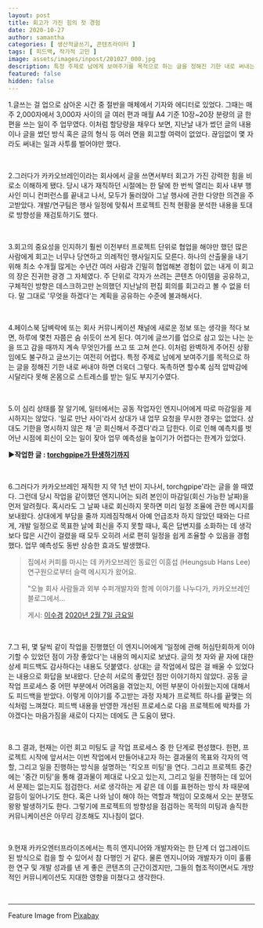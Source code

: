 ```yaml
---
layout: post
title: 회고가 가진 힘의 첫 경험
date: 2020-10-27
author: samantha
categories: [ 생산적글쓰기, 콘텐츠라이터 ]
tags: [ 피드백, 작가적 고민 ]
image: assets/images/inpost/201027_000.jpg
description: 특정 주제로 남에게 보여주기를 목적으로 하는 글을 정해진 기한 내로 써내는 일이 어렵다는 걸 누구보다 잘 알기에 '독촉'은 사절한다. 하지만 '마감일'을 명시하지 않으니 업무 가시성을 확보하는 데 한계가 있었다. 그러다가 마감일을 먼저 공유해주는 작업자를 만났다. 서로 상황에 맞춰 일정을 조율하는 일이 편해지자 글쓰기 나머지 업무는 "식은 죽 먹기"였다.
featured: false
hidden: false
---
```


1.글쓰는 걸 업으로 삼아온 시간 중 절반을 매체에서 기자와 에디터로 있었다. 그때는 매주 2,000자에서 3,000자 사이의 글 여러 편과 매월 A4 기준 10장~20장 분량의 글 한 편을 쓰는 일이 주 업무였다. 이처럼 할당량을 채우다 보면, 지난날 내가 썼던 글의 내용이나 글을 썼던 방식 혹은 글의 형식 등 여러 면을 회고할 여력이 없었다. 끊임없이 몇 자라도 써내는 일과 사투를 벌어야만 했다.

<br/>

2.그러다가 카카오브레인이라는 회사에서 글을 쓰면서부터 회고가 가진 강력한 힘을 비로소 이해하게 됐다. 당시 내가 재직하던 시절에는 한 달에 한 번씩 열리는 회사 내부 행사인 미니 컨퍼런스를 끝내고 나서, 모두가 둘러앉아 그날 행사에 관한 다양한 의견을 주고받았다. 개발/연구팀은 행사 일정에 맞춰서 프로젝트 진척 현황을 분석한 내용을 토대로 방향성을 재검토하기도 했다.

<br/>

3.회고의 중요성을 인지하기 훨씬 이전부터 프로젝트 단위로 협업을 해야만 했던 많은 사람에게 회고는 너무나 당연하고 의례적인 행사일지도 모른다. 하나의 산출물을 내기 위해 최소 수개월 많게는 수년간 여러 사람과 긴밀히 협업해본 경험이 없는 내게 이 회고의 장은 진귀한 광경 그 자체였다. 주 단위로 각자가 쓰려는 콘텐츠 아이템을 공유하고, 구체적인 방향은 데스크하고만 논의했던 지난날의 편집 회의를 회고라고 볼 수 없을 터다. 말 그대로 '무엇을 하겠다'는 계획을 공유하는 수준에 불과해서다.

<br/>

4.페이스북 담벼락에 또는 회사 커뮤니케이션 채널에 새로운 정보 또는 생각을 적다 보면, 하루에 몇천 자쯤은 숨 쉬듯이 쓰게 된다. 여기에 글쓰기를 업으로 삼고 있는 나는 눈을 뜨고 감을 때까지 계속 무엇인가를 쓰고 또 고쳐 쓴다. 이처럼 완벽하게 주어진 상황임에도 불구하고 글쓰기는 여전히 어렵다. 특정 주제로 남에게 보여주기를 목적으로 하는 글을 정해진 기한 내로 써내야 하면 더욱더 그렇다. 독촉하면 할수록 심적 압박감에 시달리다 못해 온몸으로 스트레스를 받는 일도 부지기수였다.

<br/>

5.이 심리 상태를 잘 알기에, 일터에서는 공동 작업자인 엔지니어에게 따로 마감일을 제시하지는 않았다. '일로 만난 사이'라서 상대가 내 업무 요청을 무시한 경우는 없었다. 상대도 기한을 명시하지 않은 채 '곧 회신해서 주겠다'라고 답한다. 이로 인해 예측치를 벗어난 시점에 회신이 오는 일이 잦아 업무 예측성을 높이기가 어렵다는 한계가 있었다.

**▶︎작업한 글 : [torchgpipe가 탄생하기까지](https://www.kakaobrain.com/blog/66)**

<br/>

6.그러다가 카카오브레인 재직한 지 약 1년 반이 지나서, torchgpipe'라는 글을 쓸 때였다. 그런데 당시 작업을 같이했던 엔지니어는 되려 본인이 마감일(회신 가능한 날짜)을 먼저 알려줬다. 혹시라도 그 날짜 내로 회신하지 못하면 미리 일정 조율에 관한 메시지를 보내왔다. 상대에게 부담을 줄까 지레짐작해서 아예 언급조차 하지 않았던 때와는 다르게, 개발 일정으로 목표한 날에 회신을 주지 못할 때나, 혹은 답변지를 소화하는 데 생각보다 많은 시간이 걸렸을 때 모두 오히려 서로 편히 일정을 쉽게 조율할 수 있음을 경험했다. 업무 예측성도 동반 상승한 효과도 발생했다.

<div class="fb-post" data-href="https://www.facebook.com/samantha.writer89/posts/2853124248078624" data-width="500" data-show-text="true"><blockquote cite="https://www.facebook.com/samantha.writer89/posts/2853124248078624" class="fb-xfbml-parse-ignore"><p>집에서 커피를 마시는 데 카카오브레인 동료인 이흥섭 (Heungsub Hans Lee) 연구원으로부터 슬랙 메시지가 왔어요.

&quot;오늘 회사 사람들과 외부 수퍼개발자와 함께 이야기를 나누다가, 카카오브레인 블로그에서...</p>게시: <a href="https://www.facebook.com/samantha.writer89">이수경</a>&nbsp;<a href="https://www.facebook.com/samantha.writer89/posts/2853124248078624">2020년 2월 7일 금요일</a></blockquote></div>

<br/>

7.그 뒤, 몇 달씩 같이 작업을 진행했던 이 엔지니어에게 '일정에 관해 허심탄회하게 이야기할 수 있었던 점이 가장 좋았다'는 내용의 메시지로 보냈다. 글의 첫 자와 끝 자에 대한 상세 피드백도 감사하다는 내용도 덧붙였다. 상대는 글 작업에서 많은 걸 배울 수 있었다는 내용으로 화답을 보내왔다. 단순히 서로의 좋았던 점만 이야기하지 않았다. 공동 글 작업 프로세스 중 어떤 부분에서 어려움을 겪었는지, 어떤 부분이 아쉬웠는지에 대해서도 피드백을 받았다. 이렇게 이야기를 주고받는 과정 자체가 프로젝트 하나를 끝맺는 의식처럼 느껴졌다. 피드백 내용을 반영한 개선된 프로세스로 다음 프로젝트에 박차를 가야겠다는 마음가짐을 새로이 다지는 데에도 큰 도움이 됐다.

<br/>

8.그 결과, 현재는 이런 회고 미팅도 글 작업 프로세스 중 한 단계로 편성했다. 한편, 프로젝트 시작에 앞서서는 이번 작업에서 만들어내고자 하는 결과물의 목표와 각자의 역할, 그리고 일을 진행하는 방식을 설명하는 '킥오프 미팅'을 연다. 그리고 프로젝트 중간에는 '중간 미팅'을 통해 결과물이 제대로 나오고 있는지, 그리고 일을 진행하는 데 있어서 문제는 없는지도 점검한다. 서로 생각하는 게 같은 데 이를 표현하는 방식 차 때문에 갈등이 일어나기도 한다. 혹은 나와 남이 해야 하는 역할과 책임이 모호해서 오는 분쟁도 왕왕 발생하기도 한다. 그렇기에 프로젝트의 방향성을 점검하는 목적의 미팅과 솔직한 커뮤니케이션은 아무리 강조해도 지나침이 없다.

<br/>

9.현재 카카오엔터프라이즈에서는 특히 엔지니어와 개발자와는 한 단계 더 업그레이드된 방식으로 컴을 할 수 있어서 참 다행인 거 같다. 물론 엔지니어와 개발자가 이미 훌륭한 연구 및 개발 성과를 낸 게 좋은 콘텐츠의 근간이겠지만, 그들의 협조적이면서도 개방적인 커뮤니케이션도 지대한 영향을 미쳤다고 생각한다.

<br/>

-----

Feature Image [](https://pixabay.com/ko/users/geralt-9301/?utm_source=link-attribution&amp;utm_medium=referral&amp;utm_campaign=image&amp;utm_content=1825515) from [Pixabay](https://pixabay.com/ko/?utm_source=link-attribution&amp;utm_medium=referral&amp;utm_campaign=image&amp;utm_content=1825515)
